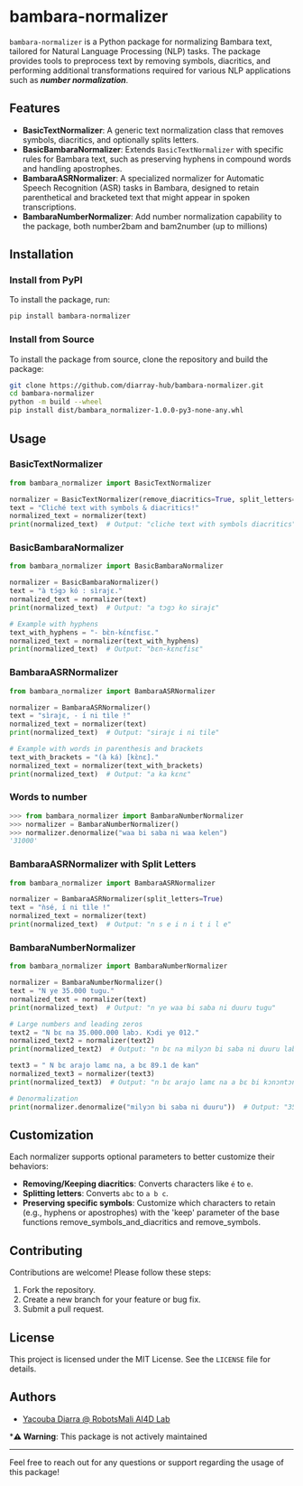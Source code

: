 # bambara-normalizer

`bambara-normalizer` is a Python package for normalizing Bambara text, tailored for Natural Language Processing (NLP) tasks. The package provides tools to preprocess text by removing symbols, diacritics, and performing additional transformations required for various NLP applications such as ***number normalization***.

## Features

- **BasicTextNormalizer**: A generic text normalization class that removes symbols, diacritics, and optionally splits letters.
- **BasicBambaraNormalizer**: Extends `BasicTextNormalizer` with specific rules for Bambara text, such as preserving hyphens in compound words and handling apostrophes.
- **BambaraASRNormalizer**: A specialized normalizer for Automatic Speech Recognition (ASR) tasks in Bambara, designed to retain parenthetical and bracketed text that might appear in spoken transcriptions.
- **BambaraNumberNormalizer**: Add number normalization capability to the package, both number2bam and bam2number (up to millions)

## Installation

### Install from PyPI

To install the package, run:

```bash
pip install bambara-normalizer
```

### Install from Source

To install the package from source, clone the repository and build the package:

```bash
git clone https://github.com/diarray-hub/bambara-normalizer.git
cd bambara-normalizer
python -m build --wheel
pip install dist/bambara_normalizer-1.0.0-py3-none-any.whl
```

## Usage

### BasicTextNormalizer

```python
from bambara_normalizer import BasicTextNormalizer

normalizer = BasicTextNormalizer(remove_diacritics=True, split_letters=False)
text = "Cliché text with symbols & diacritics!"
normalized_text = normalizer(text)
print(normalized_text)  # Output: "cliche text with symbols diacritics"
```

### BasicBambaraNormalizer

```python
from bambara_normalizer import BasicBambaraNormalizer

normalizer = BasicBambaraNormalizer()
text = "à tɔ́gɔ kó : sìrajɛ."
normalized_text = normalizer(text)
print(normalized_text)  # Output: "a tɔgɔ ko sirajɛ"

# Example with hyphens
text_with_hyphens = "- bɛ̀n-kɛ́nɛfisɛ."
normalized_text = normalizer(text_with_hyphens)
print(normalized_text)  # Output: "bɛn-kɛnɛfisɛ"
```

### BambaraASRNormalizer

```python
from bambara_normalizer import BambaraASRNormalizer

normalizer = BambaraASRNormalizer()
text = "sìrajɛ, - í ni tìle !"
normalized_text = normalizer(text)
print(normalized_text)  # Output: "sirajɛ i ni tile"

# Example with words in parenthesis and brackets
text_with_brackets = "(à ká) [kɛ̀nɛ]."
normalized_text = normalizer(text_with_brackets)
print(normalized_text)  # Output: "a ka kɛnɛ"
```

### Words to number

```python
>>> from bambara_normalizer import BambaraNumberNormalizer
>>> normalizer = BambaraNumberNormalizer()
>>> normalizer.denormalize("waa bi saba ni waa kelen")
'31000'
```

### BambaraASRNormalizer with Split Letters

```python
from bambara_normalizer import BambaraASRNormalizer

normalizer = BambaraASRNormalizer(split_letters=True)
text = "ǹsé, í ni tìle !"
normalized_text = normalizer(text)
print(normalized_text)  # Output: "n s e i n i t i l e"
```

### BambaraNumberNormalizer

```python
from bambara_normalizer import BambaraNumberNormalizer

normalizer = BambaraNumberNormalizer()
text = "N ye 35.000 tugu."
normalized_text = normalizer(text)
print(normalized_text)  # Output: "n ye waa bi saba ni duuru tugu"

# Large numbers and leading zeros
text2 = "N bɛ na 35.000.000 labɔ. Kɔdi ye 012."
normalized_text2 = normalizer(text2)
print(normalized_text2)  # Output: "n bɛ na milyɔn bi saba ni duuru labɔ kɔdi ye fu ni kelen ni fila"

text3 = " N bɛ arajo lamɛ na, a bɛ 89.1 de kan"
normalized_text3 = normalizer(text3)
print(normalized_text3)  # Output: "n bɛ arajo lamɛ na a bɛ bi kɔnɔntɔn ni kɔnɔntɔn tomi kelen de kan"

# Denormalization
print(normalizer.denormalize("milyɔn bi saba ni duuru"))  # Output: "35000000"
```

## Customization

Each normalizer supports optional parameters to better customize their behaviors:

- **Removing/Keeping diacritics**: Converts characters like `é` to `e`.
- **Splitting letters**: Converts `abc` to `a b c`.
- **Preserving specific symbols**: Customize which characters to retain (e.g., hyphens or apostrophes) with the 'keep' parameter of the base functions remove_symbols_and_diacritics and remove_symbols.

## Contributing

Contributions are welcome! Please follow these steps:

1. Fork the repository.
2. Create a new branch for your feature or bug fix.
3. Submit a pull request.

## License

This project is licensed under the MIT License. See the `LICENSE` file for details.

## Authors

- [Yacouba Diarra @ RobotsMali AI4D Lab](https://github.com/diarray-hub)

***⚠️ Warning**: This package is not actively maintained

---

Feel free to reach out for any questions or support regarding the usage of this package!

